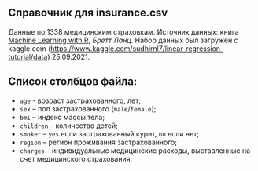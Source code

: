 
## Справочник для **insurance.csv**

Данные по 1338 медицинским страховкам. Источник данных: книга [Machine Learning with R](https://www.packtpub.com/product/machine-learning-with-r/9781782162148), *Бретт Ланц*. Набор данных был загружен с kaggle.com (<https://www.kaggle.com/sudhirnl7/linear-regression-tutorial/data>) 25.09.2021.    

## Список столбцов файла:
* `age` - возраст застрахованного, лет;  
* `sex` – пол застрахованного (`male`/`female`);   
* `bmi` – индекс массы тела;   
* `children` – количество детей;  
* `smoker` – `yes` если застрахованный курит, `no` если нет;   
* `region` – регион проживания застрахованного;   
* `charges` – индивидуальные медицинские расходы, выставленные на счет медицинского страхования.   
